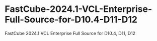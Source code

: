 # FastCube-2024.1-VCL-Enterprise-Full-Source-for-D10.4-D11-D12
FastCube 2024.1 VCL Enterprise Full Source for D10.4, D11, D12
